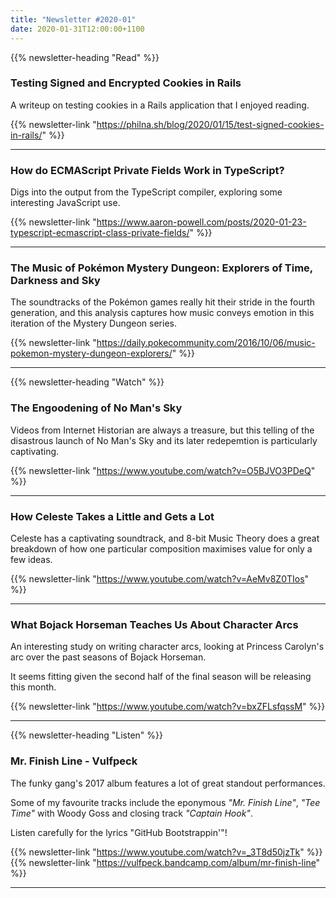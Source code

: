 ```yaml
---
title: "Newsletter #2020-01"
date: 2020-01-31T12:00:00+1100
---
```


<!--more-->

{{% newsletter-heading "Read" %}}

### Testing Signed and Encrypted Cookies in Rails

A writeup on testing cookies in a Rails application that I enjoyed reading.

{{% newsletter-link "https://philna.sh/blog/2020/01/15/test-signed-cookies-in-rails/" %}}

---

### How do ECMAScript Private Fields Work in TypeScript?

Digs into the output from the TypeScript compiler, exploring some interesting JavaScript use.

{{% newsletter-link "https://www.aaron-powell.com/posts/2020-01-23-typescript-ecmascript-class-private-fields/" %}}

---

### The Music of Pokémon Mystery Dungeon: Explorers of Time, Darkness and Sky

The soundtracks of the Pokémon games really hit their stride in the fourth generation, and this analysis captures how music conveys emotion in this iteration of the Mystery Dungeon series.

{{% newsletter-link "https://daily.pokecommunity.com/2016/10/06/music-pokemon-mystery-dungeon-explorers/" %}}

---

{{% newsletter-heading "Watch" %}}

### The Engoodening of No Man's Sky

Videos from Internet Historian are always a treasure, but this telling of the disastrous launch of No Man's Sky and its later redepemtion is particularly captivating.

{{% newsletter-link "https://www.youtube.com/watch?v=O5BJVO3PDeQ" %}}

---

### How Celeste Takes a Little and Gets a Lot

Celeste has a captivating soundtrack, and 8-bit Music Theory does a great breakdown of how one particular composition maximises value for only a few ideas.

{{% newsletter-link "https://www.youtube.com/watch?v=AeMv8Z0TIos" %}}

---

### What Bojack Horseman Teaches Us About Character Arcs

An interesting study on writing character arcs, looking at Princess Carolyn's arc over the past seasons of Bojack Horseman.

It seems fitting given the second half of the final season will be releasing this month.

{{% newsletter-link "https://www.youtube.com/watch?v=bxZFLsfqssM" %}}

---

{{% newsletter-heading "Listen" %}}

### Mr. Finish Line - Vulfpeck

The funky gang's 2017 album features a lot of great standout performances.

Some of my favourite tracks include the eponymous _"Mr. Finish Line"_, _"Tee Time"_ with Woody Goss and closing track _"Captain Hook"_.

Listen carefully for the lyrics "GitHub Bootstrappin'"!

{{% newsletter-link "https://www.youtube.com/watch?v=_3T8d50jzTk" %}}
{{% newsletter-link "https://vulfpeck.bandcamp.com/album/mr-finish-line" %}}

---
